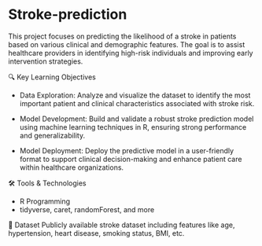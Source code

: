 # Stroke-prediction

This project focuses on predicting the likelihood of a stroke in patients based on various clinical and demographic features. The goal is to assist healthcare providers in identifying high-risk individuals and improving early intervention strategies.

🔍 Key Learning Objectives
- Data Exploration:
Analyze and visualize the dataset to identify the most important patient and clinical characteristics associated with stroke risk.

- Model Development:
Build and validate a robust stroke prediction model using machine learning techniques in R, ensuring strong performance and generalizability.

- Model Deployment:
Deploy the predictive model in a user-friendly format to support clinical decision-making and enhance patient care within healthcare organizations.

🛠️ Tools & Technologies
- R Programming
- tidyverse, caret, randomForest, and more 

📁 Dataset
Publicly available stroke dataset including features like age, hypertension, heart disease, smoking status, BMI, etc.
